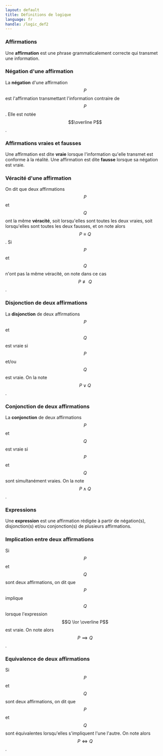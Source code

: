 ```yaml
---
layout: default
title: Définitions de logique
language: fr
handle: /logic_def2
---
```


<script src="https://cdn.mathjax.org/mathjax/latest/MathJax.js?config=TeX-AMS-MML_HTMLorMML" type="text/javascript"></script>

### Affirmations
Une **affirmation** est une phrase grammaticalement correcte qui transmet une information.

### Négation d'une affirmation
La **négation** d'une affirmation $$P$$ est l'affirmation transmettant l'information contraire de $$P$$. Elle est notée $$\overline P$$.

### Affirmations vraies et fausses
Une affirmation est dite **vraie** lorsque l'information qu'elle transmet est conforme à la réalité. Une affirmation est dite **fausse** lorsque sa négation est vraie.

### Véracité d'une affirmation
On dit que deux affirmations $$P$$ et $$Q$$ ont la même **véracité**, soit lorsqu'elles sont toutes les deux vraies, soit lorsqu'elles sont toutes les deux fausses, et on note alors $$P \equiv Q$$. Si $$P$$ et $$Q$$ n'ont pas la même véracité, on note dans ce cas $$P \not \equiv Q$$.

### Disjonction de deux affirmations
La **disjonction** de deux affirmations $$P$$ et $$Q$$ est vraie si $$P$$ et/ou $$Q$$ est vraie. On la note $$P \lor Q$$.

### Conjonction de deux affirmations
La **conjonction** de deux affirmations $$P$$ et $$Q$$ est vraie si $$P$$ et $$Q$$ sont simultanément vraies. On la note $$P \land Q$$.

### Expressions
Une **expression** est une affirmation rédigée à partir de négation(s), disjonction(s) et/ou conjonction(s) de plusieurs affirmations.

### Implication entre deux affirmations
Si $$P$$ et $$Q$$ sont deux affirmations, on dit que $$P$$ implique $$Q$$ lorsque l'expression $$Q \lor \overline P$$ est vraie. On note alors $$P \implies Q$$.

### Equivalence de deux affirmations
Si $$P$$ et $$Q$$ sont deux affirmations, on dit que $$P$$ et $$Q$$ sont équivalentes lorsqu'elles s'impliquent l'une l'autre. On note alors $$P \iff Q$$.
